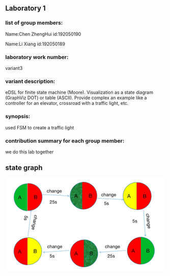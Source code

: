 ## Laboratory 1
### list of group members:
Name:Chen ZhengHui  id:192050190

Name:Li Xiang  id:192050189

### laboratory work number:
variant3
### variant description:
eDSL for finite state machine (Moore).
Visualization as a state diagram (GraphViz DOT) or table (ASCII).
Provide complex an example like a controller for an elevator, crossroad with a traffic light, etc.

### synopsis:
used FSM to create a traffic light 


### contribution summary for each group member:
we do this lab together



## state graph
![state graph](src/light.jpg)